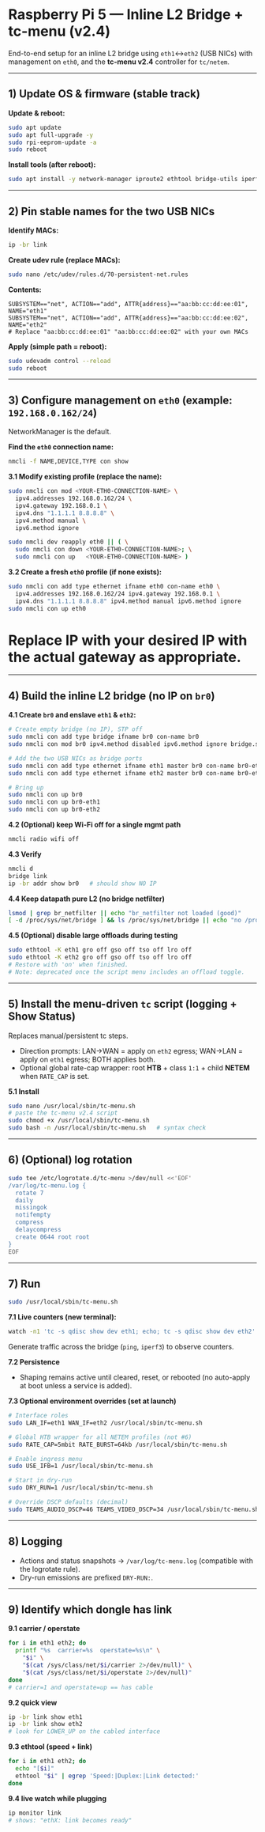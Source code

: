 # Raspberry Pi 5 — Inline L2 Bridge + tc-menu (v2.4)

End-to-end setup for an inline L2 bridge using `eth1`↔`eth2` (USB NICs) with management on `eth0`, and the **tc-menu v2.4** controller for `tc/netem`.

---

## 1) Update OS & firmware (stable track)

**Update & reboot:**
```bash
sudo apt update
sudo apt full-upgrade -y
sudo rpi-eeprom-update -a
sudo reboot
```

**Install tools (after reboot):**
```bash
sudo apt install -y network-manager iproute2 ethtool bridge-utils iperf3
```

---

## 2) Pin stable names for the two USB NICs

**Identify MACs:**
```bash
ip -br link
```

**Create udev rule (replace MACs):**
```bash
sudo nano /etc/udev/rules.d/70-persistent-net.rules
```

**Contents:**
```text
SUBSYSTEM=="net", ACTION=="add", ATTR{address}=="aa:bb:cc:dd:ee:01", NAME="eth1"
SUBSYSTEM=="net", ACTION=="add", ATTR{address}=="aa:bb:cc:dd:ee:02", NAME="eth2"
# Replace "aa:bb:cc:dd:ee:01" "aa:bb:cc:dd:ee:02" with your own MACs
```

**Apply (simple path = reboot):**
```bash
sudo udevadm control --reload
sudo reboot
```

---

## 3) Configure management on `eth0` (example: `192.168.0.162/24`)

NetworkManager is the default.

**Find the `eth0` connection name:**
```bash
nmcli -f NAME,DEVICE,TYPE con show
```

**3.1 Modify existing profile (replace the name):**
```bash
sudo nmcli con mod <YOUR-ETH0-CONNECTION-NAME> \
  ipv4.addresses 192.168.0.162/24 \
  ipv4.gateway 192.168.0.1 \
  ipv4.dns "1.1.1.1 8.8.8.8" \
  ipv4.method manual \
  ipv6.method ignore

sudo nmcli dev reapply eth0 || ( \
  sudo nmcli con down <YOUR-ETH0-CONNECTION-NAME>; \
  sudo nmcli con up   <YOUR-ETH0-CONNECTION-NAME> )
```

**3.2 Create a fresh `eth0` profile (if none exists):**
```bash
sudo nmcli con add type ethernet ifname eth0 con-name eth0 \
  ipv4.addresses 192.168.0.162/24 ipv4.gateway 192.168.0.1 \
  ipv4.dns "1.1.1.1 8.8.8.8" ipv4.method manual ipv6.method ignore
sudo nmcli con up eth0
```

# Replace IP with your desired IP with the actual gateway as appropriate.

---

## 4) Build the inline L2 bridge (no IP on `br0`)

**4.1 Create `br0` and enslave `eth1` & `eth2`:**
```bash
# Create empty bridge (no IP), STP off
sudo nmcli con add type bridge ifname br0 con-name br0
sudo nmcli con mod br0 ipv4.method disabled ipv6.method ignore bridge.stp no

# Add the two USB NICs as bridge ports
sudo nmcli con add type ethernet ifname eth1 master br0 con-name br0-eth1
sudo nmcli con add type ethernet ifname eth2 master br0 con-name br0-eth2

# Bring up
sudo nmcli con up br0
sudo nmcli con up br0-eth1
sudo nmcli con up br0-eth2
```

**4.2 (Optional) keep Wi-Fi off for a single mgmt path**
```bash
nmcli radio wifi off
```

**4.3 Verify**
```bash
nmcli d
bridge link
ip -br addr show br0   # should show NO IP
```

**4.4 Keep datapath pure L2 (no bridge netfilter)**
```bash
lsmod | grep br_netfilter || echo "br_netfilter not loaded (good)"
[ -d /proc/sys/net/bridge ] && ls /proc/sys/net/bridge || echo "no /proc/sys/net/bridge (good)"
```

**4.5 (Optional) disable large offloads during testing**
```bash
sudo ethtool -K eth1 gro off gso off tso off lro off
sudo ethtool -K eth2 gro off gso off tso off lro off
# Restore with 'on' when finished.
# Note: deprecated once the script menu includes an offload toggle.
```

---

## 5) Install the menu-driven `tc` script (logging + Show Status)

Replaces manual/persistent tc steps.

- Direction prompts: LAN→WAN = apply on `eth2` egress; WAN→LAN = apply on `eth1` egress; BOTH applies both.
- Optional global rate-cap wrapper: root **HTB** + class `1:1` + child **NETEM** when `RATE_CAP` is set.

**5.1 Install**
```bash
sudo nano /usr/local/sbin/tc-menu.sh
# paste the tc-menu v2.4 script
sudo chmod +x /usr/local/sbin/tc-menu.sh
sudo bash -n /usr/local/sbin/tc-menu.sh   # syntax check
```

---

## 6) (Optional) log rotation
```bash
sudo tee /etc/logrotate.d/tc-menu >/dev/null <<'EOF'
/var/log/tc-menu.log {
  rotate 7
  daily
  missingok
  notifempty
  compress
  delaycompress
  create 0644 root root
}
EOF
```

---

## 7) Run
```bash
sudo /usr/local/sbin/tc-menu.sh
```

**7.1 Live counters (new terminal):**
```bash
watch -n1 'tc -s qdisc show dev eth1; echo; tc -s qdisc show dev eth2'
```
Generate traffic across the bridge (`ping`, `iperf3`) to observe counters.

**7.2 Persistence**
- Shaping remains active until cleared, reset, or rebooted (no auto-apply at boot unless a service is added).

**7.3 Optional environment overrides (set at launch)**
```bash
# Interface roles
sudo LAN_IF=eth1 WAN_IF=eth2 /usr/local/sbin/tc-menu.sh

# Global HTB wrapper for all NETEM profiles (not #6)
sudo RATE_CAP=5mbit RATE_BURST=64kb /usr/local/sbin/tc-menu.sh

# Enable ingress menu
sudo USE_IFB=1 /usr/local/sbin/tc-menu.sh

# Start in dry-run
sudo DRY_RUN=1 /usr/local/sbin/tc-menu.sh

# Override DSCP defaults (decimal)
sudo TEAMS_AUDIO_DSCP=46 TEAMS_VIDEO_DSCP=34 /usr/local/sbin/tc-menu.sh
```

---

## 8) Logging
- Actions and status snapshots → `/var/log/tc-menu.log` (compatible with the logrotate rule).
- Dry-run emissions are prefixed `DRY-RUN:`.

---

## 9) Identify which dongle has link

**9.1 carrier / operstate**
```bash
for i in eth1 eth2; do
  printf "%s  carrier=%s  operstate=%s\n" \
    "$i" \
    "$(cat /sys/class/net/$i/carrier 2>/dev/null)" \
    "$(cat /sys/class/net/$i/operstate 2>/dev/null)"
done
# carrier=1 and operstate=up == has cable
```

**9.2 quick view**
```bash
ip -br link show eth1
ip -br link show eth2
# look for LOWER_UP on the cabled interface
```

**9.3 ethtool (speed + link)**
```bash
for i in eth1 eth2; do
  echo "[$i]"
  ethtool "$i" | egrep 'Speed:|Duplex:|Link detected:'
done
```

**9.4 live watch while plugging**
```bash
ip monitor link
# shows: "ethX: link becomes ready"
```
